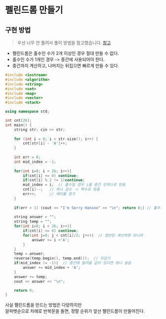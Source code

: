 # 펠린드롬 만들기
## 구현 방법 
> 우선 너무 안 풀려서 풀이 방법을 참고했습니다. [참고](https://yaaaajk.tistory.com/10)        
    
* 펠린드롬은 홀수인 수가 2개 이상인 경우 절대 만들 수 없다.  
* 홀수인 수가 1개인 경우 -> 중간에 사용되어야 한다.  
* 중간까지 계산하고, 나머지는 뒤집으면 빠르게 만들 수 있다.  

```c++
#include <iostream>
#include <algorithm>
#include <string>
#include <set>
#include <map>
#include <vector>
#include <stack>

using namespace std;

int cnt[26];
int main() {
    string str; cin >> str;
    
    for (int i = 0; i < str.size(); i++) {
        cnt[str[i] - 'A']++;
    }
    
    int err = 0;
    int mid_index = -1;
    
    for(int i=0; i < 26; i++){
        if(cnt[i] <= 0) continue;
        if(cnt[i] % 2 != 1)continue;
        mid_index = i;  // 홀수일 경우 i를 중간 인덱스로 만듬 
        cnt[i]--;   // 하나 감소 -> 짝수로 맞춤
        err++;      // 에러률 증가
    }
    
    if(err > 1) {cout << "I'm Sorry Hansoo" << "\n"; return 0;} // 홀수가 2개 이상이면 절대 안나옴 
    
    string answer = "";
    string temp = "";
    for(int i=0; i < 26; i++){ 
        if(cnt[i] <= 0) continue;
        for(int j=0; j < cnt[i]/2; j++){  // 절반만 계산하면 되니까   
            answer += i +'A';
        }
    }
    temp = answer;
    reverse(temp.begin(), temp.end());  // 뒤집기 
    if(mid_index != -1){  // 중간에 들어올 값이 있다면 하나 넣음  
        answer += mid_index + 'A';  
    }
    answer += temp;
    cout << answer << "\n";

    return 0;
}
```
사실 팰린드롬을 만드는 방법은 다양하지만               
알파벳순으로 차례로 반복문을 돌면, 정렬 순위가 앞선 팰린드롬이 만들어진다.        

